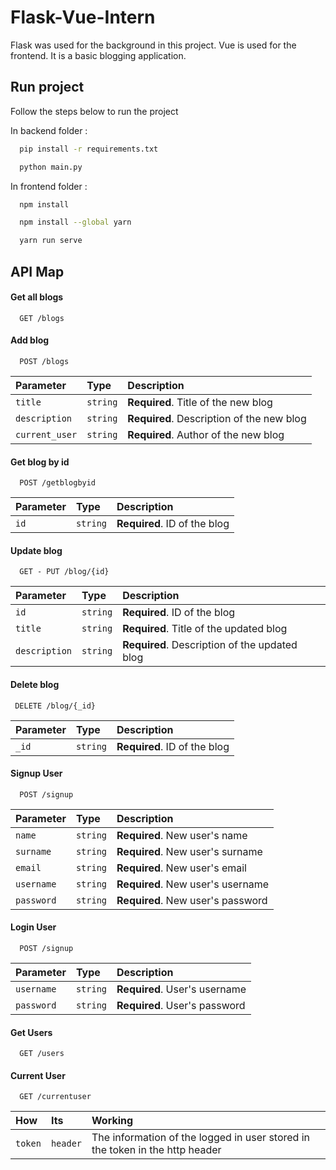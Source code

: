 
# Flask-Vue-Intern

Flask was used for the background in this project. Vue is used for the frontend. It is a basic blogging application.


## Run project

Follow the steps below to run the project

In backend folder :

```bash
  pip install -r requirements.txt
```
```bash
  python main.py
```
In frontend folder :

```bash
  npm install
```
```bash
  npm install --global yarn
```
```bash
  yarn run serve
```



## API Map

#### Get all blogs

```http
  GET /blogs
```




#### Add blog
```http
  POST /blogs
```

| Parameter | Type     | Description                |
| :-------- | :------- | :------------------------- |
| `title` | `string` | **Required**. Title of the new blog |
| `description` | `string` | **Required**. Description of the new blog |
| `current_user` | `string` | **Required**. Author of the new blog |



#### Get blog by id

```http
  POST /getblogbyid
```

| Parameter | Type     | Description                       |
| :-------- | :------- | :-------------------------------- |
| `id`      | `string` | **Required**. ID of the blog |


#### Update blog

```http
  GET - PUT /blog/{id}
```

| Parameter | Type     | Description                       |
| :-------- | :------- | :-------------------------------- |
| `id`      | `string` | **Required**. ID of the blog | 
| `title` | `string` | **Required**. Title of the updated blog |
| `description` | `string` | **Required**. Description of the updated blog |


#### Delete blog

```http
 DELETE /blog/{_id}
```

| Parameter | Type     | Description                       |
| :-------- | :------- | :-------------------------------- |
| `_id`      | `string` | **Required**. ID of the blog | 

#### Signup User

```http
  POST /signup
```

| Parameter | Type     | Description                       |
| :-------- | :------- | :-------------------------------- |
| `name`      | `string`| **Required**. New user's name |
| `surname`      | `string`| **Required**. New user's surname |
| `email`      | `string`| **Required**. New user's email |
| `username`      | `string`| **Required**. New user's username |
| `password`      | `string`| **Required**. New user's password |

#### Login User

```http
  POST /signup
```

| Parameter | Type     | Description                       |
| :-------- | :------- | :-------------------------------- |
| `username`      | `string`| **Required**. User's username |
| `password`      | `string`| **Required**. User's password |

#### Get Users

```http
  GET /users
```


#### Current User

```http
  GET /currentuser
```

| How | Its     | Working                       |
| :-------- | :------- | :-------------------------------- |
| `token`      | `header` | The information of the logged in user stored in the token in the http header |


